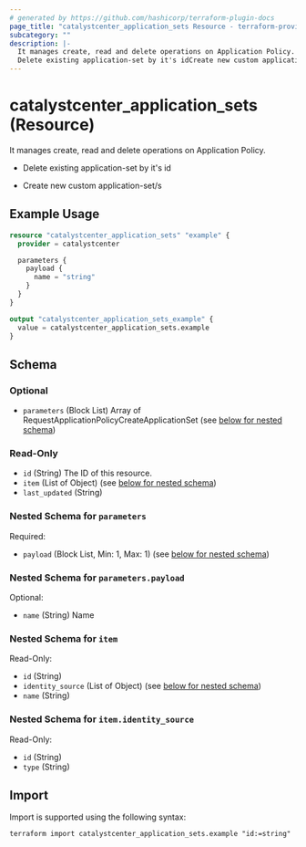 ```yaml
---
# generated by https://github.com/hashicorp/terraform-plugin-docs
page_title: "catalystcenter_application_sets Resource - terraform-provider-catalystcenter"
subcategory: ""
description: |-
  It manages create, read and delete operations on Application Policy.
  Delete existing application-set by it's idCreate new custom application-set/s
---
```


# catalystcenter_application_sets (Resource)

It manages create, read and delete operations on Application Policy.

- Delete existing application-set by it's id

- Create new custom application-set/s

## Example Usage

```terraform
resource "catalystcenter_application_sets" "example" {
  provider = catalystcenter

  parameters {
    payload {
      name = "string"
    }
  }
}

output "catalystcenter_application_sets_example" {
  value = catalystcenter_application_sets.example
}
```

<!-- schema generated by tfplugindocs -->
## Schema

### Optional

- `parameters` (Block List) Array of RequestApplicationPolicyCreateApplicationSet (see [below for nested schema](#nestedblock--parameters))

### Read-Only

- `id` (String) The ID of this resource.
- `item` (List of Object) (see [below for nested schema](#nestedatt--item))
- `last_updated` (String)

<a id="nestedblock--parameters"></a>
### Nested Schema for `parameters`

Required:

- `payload` (Block List, Min: 1, Max: 1) (see [below for nested schema](#nestedblock--parameters--payload))

<a id="nestedblock--parameters--payload"></a>
### Nested Schema for `parameters.payload`

Optional:

- `name` (String) Name



<a id="nestedatt--item"></a>
### Nested Schema for `item`

Read-Only:

- `id` (String)
- `identity_source` (List of Object) (see [below for nested schema](#nestedobjatt--item--identity_source))
- `name` (String)

<a id="nestedobjatt--item--identity_source"></a>
### Nested Schema for `item.identity_source`

Read-Only:

- `id` (String)
- `type` (String)

## Import

Import is supported using the following syntax:

```shell
terraform import catalystcenter_application_sets.example "id:=string"
```
